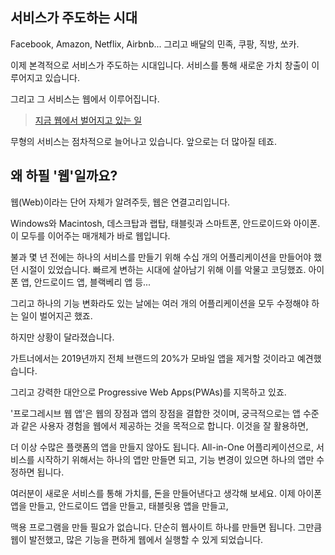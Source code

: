 ## 서비스가 주도하는 시대

Facebook, Amazon, Netflix, Airbnb... 그리고 배달의 민족, 쿠팡, 직방, 쏘카.

이제 본격적으로 서비스가 주도하는 시대입니다. 서비스를 통해 새로운 가치 창출이 이루어지고 있습니다.

그리고 그 서비스는 웹에서 이루어집니다.

><a href="https://www.internetlivestats.com/">지금 웹에서 벌어지고 있는 일</a>

무형의 서비스는 점차적으로 늘어나고 있습니다. 앞으로는 더 많아질 테죠.

## 왜 하필 '웹'일까요?

웹(Web)이라는 단어 자체가 알려주듯, 웹은 연결고리입니다. 

Windows와 Macintosh, 데스크탑과 랩탑, 태블릿과 스마트폰, 안드로이드와 아이폰. 이 모두를 이어주는 매개체가 바로 웹입니다.

불과 몇 년 전에는 하나의 서비스를 만들기 위해 수십 개의 어플리케이션을 만들어야 했던 시절이 있었습니다. 빠르게 변하는 시대에 살아남기 위해 이를 악물고 코딩했죠. 아이폰 앱, 안드로이드 앱, 블랙베리 앱 등... 

그리고 하나의 기능 변화라도 있는 날에는 여러 개의 어플리케이션을 모두 수정해야 하는 일이 벌어지곤 했죠.

하지만 상황이 달라졌습니다.

가트너에서는 2019년까지 전체 브랜드의 20%가 모바일 앱을 제거할 것이라고 예견했습니다.

그리고 강력한 대안으로 Progressive Web Apps(PWAs)를 지목하고 있죠.

'프로그레시브 웹 앱'은 웹의 장점과 앱의 장점을 결합한 것이며, 궁극적으로는 앱 수준과 같은 사용자 경험을 웹에서 제공하는 것을 목적으로 합니다. 이것을 잘 활용하면, 

더 이상 수많은 플랫폼의 앱을 만들지 않아도 됩니다. All-in-One 어플리케이션으로, 서비스를 시작하기 위해서는 하나의 앱만 만들면 되고, 기능 변경이 있으면 하나의 앱만 수정하면 됩니다.

여러분이 새로운 서비스를 통해 가치를, 돈을 만들어낸다고 생각해 보세요. 이제 아이폰 앱을 만들고, 안드로이드 앱을 만들고, 태블릿용 앱을 만들고, 

맥용 프로그램을 만들 필요가 없습니다. 단순히 웹사이트 하나를 만들면 됩니다. 그만큼 웹이 발전했고, 많은 기능을 편하게 웹에서 실행할 수 있게 되었습니다.

